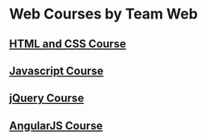# Web Courses by Team Web

## [HTML and CSS Course](html-css-course#readme)

## [Javascript Course](javascript-lang-course#readme)

## [jQuery Course](jquery-course#readme)

## [AngularJS Course](angular-course#readme)
